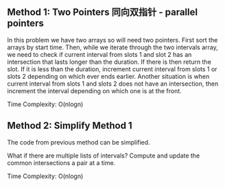 ## Method 1: Two Pointers 同向双指针 - parallel pointers

In this problem we have two arrays so will need two pointers. First sort the arrays by start time. Then, while we iterate through the two intervals array, we need to check if current interval from slots 1 and slot 2 has an intersection that lasts longer than the duration. If there is then return the slot. If it is less than the duration, increment current interval from slots 1 or slots 2 depending on which ever ends earlier. Another situation is when current interval from slots 1 and slots 2 does not have an intersection, then increment the interval depending on which one is at the front.

Time Complexity: O(nlogn)

## Method 2: Simplify Method 1

The code from previous method can be simplified.

What if there are multiple lists of intervals? Compute and update the common intersections a pair at a time.

Time Complexity: O(nlogn)
